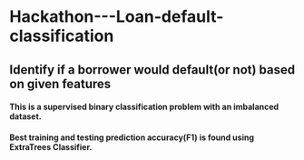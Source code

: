 # Hackathon---Loan-default-classification
## Identify if a borrower would default(or not) based on given features

#### This is a supervised binary classification problem with an imbalanced dataset.
#### Best training and testing prediction accuracy(F1) is found using ExtraTrees Classifier.
